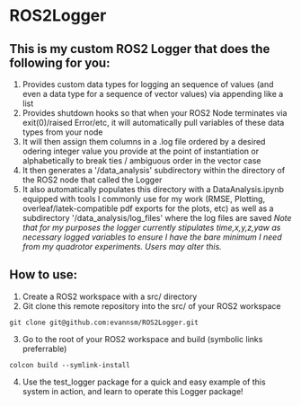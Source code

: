 # ROS2Logger

## This is my custom ROS2 Logger that does the following for you:
1. Provides custom data types for logging an sequence of values (and even a data type for a sequence of vector values) via appending like a list
2. Provides shutdown hooks so that when your ROS2 Node terminates via exit(0)/raised Error/etc, it will automatically pull variables of these data types from your node
3. It will then assign them columns in a .log file ordered by a desired odering integer value you provide at the point of instantiation or alphabetically to break ties / ambiguous order in the vector case
4. It then generates a '/data_analysis' subdirectory within the directory of the ROS2 node that called the Logger
5. It also automatically populates this directory with a DataAnalysis.ipynb equipped with tools I commonly use for my work (RMSE, Plotting, overleaf/latek-compatible pdf exports for the plots, etc) as well as a subdirectory '/data_analysis/log_files' where the log files are saved
*Note that for my purposes the logger currently stipulates time,x,y,z,yaw as necessary logged variables to ensure I have the bare minimum I need from my quadrotor experiments. Users may alter this.*

## How to use:
1. Create a ROS2 workspace with a src/ directory
3. Git clone this remote repository into the src/ of your ROS2 workspace
```
git clone git@github.com:evannsm/ROS2Logger.git
```
3. Go to the root of your ROS2 workspace and build (symbolic links preferrable)
```
colcon build --symlink-install
```
4. Use the test_logger package for a quick and easy example of this system in action, and learn to operate this Logger package!
